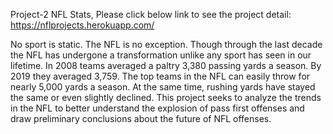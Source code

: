 Project-2
NFL Stats,
Please click below link to see the project detail: 
https://nflprojects.herokuapp.com/

No sport is static. The NFL is no exception. Though through the last decade the NFL has undergone a transformation unlike any sport has seen in our lifetime. In 2008 teams averaged a paltry 3,380 passing yards a season. By 2019 they averaged 3,759. The top teams in the NFL can easily throw for nearly 5,000 yards a season. At the same time, rushing yards have stayed the same or even slightly declined. This project seeks to analyze the trends in the NFL to better understand the explosion of pass first offenses and draw preliminary conclusions about the future of NFL offenses.
